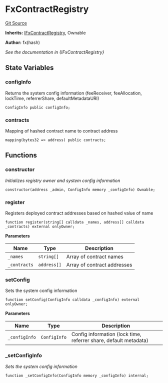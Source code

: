 # FxContractRegistry
[Git Source](https://github.com/fxhash/fxhash-evm-contracts/blob/437282be235abab247d75ca27e240f794022a9e1/src/registries/FxContractRegistry.sol)

**Inherits:**
[IFxContractRegistry](/src/interfaces/IFxContractRegistry.sol/interface.IFxContractRegistry.md), Ownable

**Author:**
fx(hash)

*See the documentation in {IFxContractRegistry}*


## State Variables
### configInfo
Returns the system config information (feeReceiver, feeAllocation, lockTime, referrerShare, defaultMetadataURI)


```solidity
ConfigInfo public configInfo;
```


### contracts
Mapping of hashed contract name to contract address


```solidity
mapping(bytes32 => address) public contracts;
```


## Functions
### constructor

*Initializes registry owner and system config information*


```solidity
constructor(address _admin, ConfigInfo memory _configInfo) Ownable;
```

### register

Registers deployed contract addresses based on hashed value of name


```solidity
function register(string[] calldata _names, address[] calldata _contracts) external onlyOwner;
```
**Parameters**

|Name|Type|Description|
|----|----|-----------|
|`_names`|`string[]`|Array of contract names|
|`_contracts`|`address[]`|Array of contract addresses|


### setConfig

Sets the system config information


```solidity
function setConfig(ConfigInfo calldata _configInfo) external onlyOwner;
```
**Parameters**

|Name|Type|Description|
|----|----|-----------|
|`_configInfo`|`ConfigInfo`|Config information (lock time, referrer share, default metadata)|


### _setConfigInfo

*Sets the system config information*


```solidity
function _setConfigInfo(ConfigInfo memory _configInfo) internal;
```

